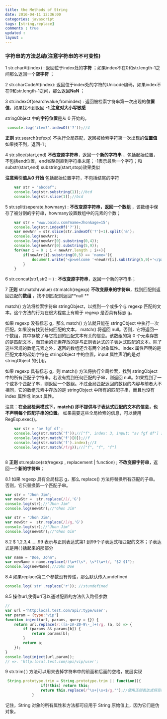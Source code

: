 ```yaml
---
title: the Methods of String  
date: 2016-04-11 12:36:00
categories: javascript
tags: [string,replace]
comments : true 
updated : 
layout : 
---
```


### 字符串的方法总结(注意字符串的不可变性)  

1 str.charAt(index) : 返回位于index处的**字符** ；如果index不在0和str.length-1之间那么返回一个**空字符** ；

2 str.charCodeAt(index): 返回位于index处的字符的Unicode编码，如果index不在0和str.length-1之间，那么返回**NaN** ；

3 str.indexOf(searchvalue,fromindex) : 返回被检索字符串第一次出现的**位置值**，如果找不到返回  **-1,注意对大小写敏感**

stringObject 中的**字符位置**是从 0 开始的。

```javascript
 console.log('item?'.indexOf('?'));//4
```



**正则**  str.search(refexp) 不执行全局匹配，返回被检索字符第一次出现的**位置值** 如果找不到，返回-1 ;

4 str.slice(start,end) **不改变原字符串**，返回一个**新的字符串** ，包括起始位置，不包括end位置，end省略则直到字符串末尾；-1表示最后一个字符；和substr(start,end)  substring(start,stop)效果类似

**注意索引值从0 开始** 包括起始位置字符，不包括结尾的字符

```javascript
	var str = "abcdef";
    console.log(str.substring(1));//bcd
    console.log(str.slice(1));//bcd
```

5 str.split(seperate,howmany) : **不改变原字符串，**返回一个**数组** ，该数组中保存了被分割的字符串，howmany设置数组中的元素的个数；

```javascript
 	var str = 'www.baidu.com?name=Jhon&age=15';
    console.log(str.indexOf('?'));
    var newArr = str.slice(str.indexOf('?')+1).split('&');
    console.log(newArr);
    console.log(newArr[0].substring(0,4));
    console.log(newArr[0].substring(5,9));
    for(var i = 0 ; i < newArr.length ; i++){
        if(newArr[i].substring(0,5) == 'name='){
            document.write('<p>welcome '+newArr[i].substring(5,9)+'</p>')
        }
    }
```

6 str.concat(str1,str2····) :  **不改变原字符串**，返回一个新的字符串；

7 **正则** str.match(value)     str.match(regexp) **不改变原来的字符串**，找到匹配则返回匹配的**数组** ，找不到匹配则返回**null ** 

match() 方法将检索字符串 stringObject，以找到一个或多个与 regexp 匹配的文本。这个方法的行为在很大程度上有赖于 regexp 是否具有标志 g。

如果 regexp 没有标志 g，那么 match() 方法就只能在 stringObject 中执行一次匹配。如果没有找到任何匹配的文本， match() 将返回 null。否则，它将返回一个数组，其中存放了与它找到的匹配文本有关的信息。该数组的第 0 个元素存放的是匹配文本，而其余的元素存放的是与正则表达式的子表达式匹配的文本。除了这些常规的数组元素之外，返回的数组还含有两个对象属性。index 属性声明的是匹配文本的起始字符在 stringObject 中的位置，input 属性声明的是对 stringObject 的引用。

如果 regexp 具有标志 g，则 match() 方法将执行全局检索，找到 stringObject 中的所有匹配子字符串。若没有找到任何匹配的子串，则返回 null。如果找到了一个或多个匹配子串，则返回一个数组。不过全局匹配返回的数组的内容与前者大不相同，它的数组元素中存放的是 stringObject 中所有的匹配子串，而且也没有 index 属性或 input 属性。

注意：**在全局检索模式下，match() 即不提供与子表达式匹配的文本的信息，也不声明每个匹配子串的位置。** 如果需要这些全局检索的信息，可以使用 RegExp.exec()。

```javascript
 	var str = 'av fgf df';
    console.log(str.match('f'));//["f", index: 3, input: "av fgf df"] 返回一个数组，包含匹配字符的详细信息
    console.log(str.match('f')[0]);//f  
    console.log(str.match('f').index);//3 
    console.log(str.match(/f/g));//["f", "f", "f"]
  
```

8 **正则**  str.replace(str/regexp , replacement | function)  ; **不改变原字符串**，返回一个**新的字符串**；

8.1 如果 regexp 具有全局标志 g，那么 replace() 方法将替换所有匹配的子串。否则，它只替换第一个匹配子串。

```javascript
var str = "Jhon Jim";
var newStr =  str.replace(/J/,'G')
console.log(str);//"Jhon Jim"
console.log(newStr);//"Ghon Jim"
```

```javascript
var str = "Jhon Jim";
var newStr =  str.replace(/J/g,'G')
console.log(str);//"Jhon Jim"
console.log(newStr);//"Ghon Gim"
```

8.2  $ 1,2,3,4……99   表示与正则表达式第1 到99个子表达式相匹配的文本；子表达式是用( )括起来的那部分

```javascript
var name = "Doe, John";
var newName = name.replace(/(\w+)\s*, \s*(\w+)/, "$2 $1");
console.log(newName);//John Doe
```

8.4 如果replace第二个参数没有传递，那么默认传入undefined

```javascript
console.log('str'.replace('r')); //stundefined  
```

8.5 操作url,使得url可以通过配置的方法传入路径参数

```javascript
// 
var url ='http:local.test.com/api/:type/user';
var param = {type:'vip'}
function inject(url, params, query = {}) {
    return url.replace(/:([a-zA-Z0-9\-_]+)/g, (a, b) => {
        if (params && params[b]) {
            return params[b];
        }
        return a;
    });
}
console.log(inject(url,param));
// =>. 'http:local.test.com/api/vip/user';
```

9 str.trim( )  方法可以用来去掉字符串中的前面和后面的空格，底层实现

```javascript
 String.prototype.trim = String.prototype.trim || function(){
                if(!this) return this;
                return this.replace(/^\s+|\s+$/g,"");//使用正则表达式将空格替换为空字符串
            }
```









记住，String 对象的所有属性和方法都可应用于 String 原始值上，因为它们是伪对象。



